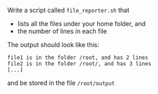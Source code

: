 Write a script called `file_reporter.sh` that

- lists all the files under your home folder, and
- the number of lines in each file

The output should look like this:

```
file1 is in the folder /root, and has 2 lines
file2 is in the folder /root/, and has 3 lines
[...]
```

and be stored in the file `/root/output`


